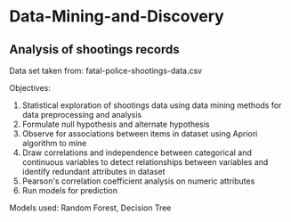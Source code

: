 # Data-Mining-and-Discovery

## Analysis of shootings records

Data set taken from: fatal-police-shootings-data.csv

Objectives:
1. Statistical exploration of shootings data using data mining methods for data preprocessing and analysis
2. Formulate null hypothesis and alternate hypothesis
3. Observe for associations between items in dataset using Apriori algorithm to mine
4. Draw correlations and independence between categorical and continuous variables to detect relationships between variables and identify redundant attributes in dataset
5. Pearson's correlation coefficient analysis on numeric attributes
6. Run models for prediction


Models used: Random Forest, Decision Tree
